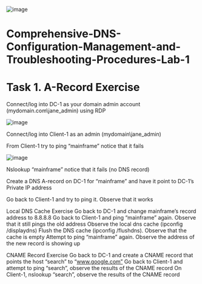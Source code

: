 ![image](https://github.com/iahalkhatib/Comprehensive-DNS-Configuration-Management-and-Troubleshooting-Procedures-Lab-1/assets/170050432/2c78788f-aff0-4010-8da7-f3dea1d85dd7)

# Comprehensive-DNS-Configuration-Management-and-Troubleshooting-Procedures-Lab-1



# Task 1. A-Record Exercise

Connect/log into DC-1 as your domain admin account (mydomain.com\jane_admin) using RDP

![image](https://github.com/iahalkhatib/Comprehensive-DNS-Configuration-Management-and-Troubleshooting-Procedures-Lab-1/assets/170050432/cc260045-f9fc-4302-84d3-b5b970f85c36)

Connect/log into Client-1 as an admin (mydomain\jane_admin)

From Client-1 try to ping “mainframe” notice that it fails

![image](https://github.com/iahalkhatib/Comprehensive-DNS-Configuration-Management-and-Troubleshooting-Procedures-Lab-1/assets/170050432/6b55d99e-f110-4ab3-95b8-e7b3511d48a3)

Nslookup “mainframe” notice that it fails (no DNS record)


Create a DNS A-record on DC-1 for “mainframe” and have it point to DC-1’s Private IP address


Go back to Client-1 and try to ping it. Observe that it works





Local DNS Cache Exercise
Go back to DC-1 and change mainframe’s record address to 8.8.8.8
Go back to Client-1 and ping “mainframe” again. Observe that it still pings the old address
Observe the local dns cache (ipconfig /displaydns)
Flush the DNS cache (ipconfig /flushdns). Observe that the cache is empty
Attempt to ping “mainframe” again. Observe the address of the new record is showing up

CNAME Record Exercise
Go back to DC-1 and create a CNAME record that points the host “search” to “www.google.com”
Go back to Client-1 and attempt to ping “search”, observe the results of the CNAME record
On Client-1, nslookup “search”, observe the results of the CNAME record
